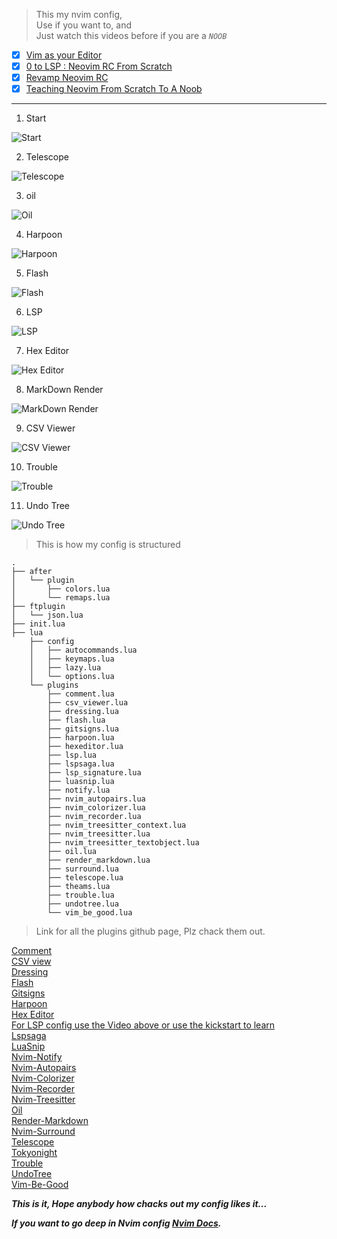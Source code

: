 > This my nvim config,  
> Use if you want to, and  
> Just watch this videos before if you are a *`NOOB`*
- [x] [Vim as your Editor]( https://www.youtube.com/watch?v=X6AR2RMB5tE&list=PLm323Lc7iSW_wuxqmKx_xxNtJC_hJbQ7R )
- [x] [0 to LSP : Neovim RC From Scratch](https://www.youtube.com/watch?v=w7i4amO_zaE&t=844s)
- [x] [Revamp Neovim RC](https://www.youtube.com/watch?v=ZWWxwwUsPNw&list=PLA1PbPOIrviIW6R0dZbLjYyGsRMWH4B3d)
- [x] [Teaching Neovim From Scratch To A Noob](https://www.youtube.com/watch?v=-ybCiHPWKNA)

---

1. Start

![Start](assets/img/start.png)

2. Telescope

![Telescope](assets/img/telescope.png)

3. oil

![Oil](assets/img/oil.png)

4. Harpoon

![Harpoon](assets/img/harpoon.png)

5. Flash

![Flash](assets/img/flash.png)

6. LSP

![LSP](assets/img/lsp.png)

7. Hex Editor

![Hex Editor](assets/img/hex_edit.png)

8. MarkDown Render

![MarkDown Render](assets/img/markdown_render.png)

9. CSV Viewer

![CSV Viewer](assets/img/csv_viewer.png)

10. Trouble

![Trouble](assets/img/trouble.png)

11. Undo Tree

![Undo Tree](assets/img/undo-tree.png)

> This is how my config is structured

```
.
├── after
│   └── plugin
│       ├── colors.lua
│       └── remaps.lua
├── ftplugin
│   └── json.lua
├── init.lua
├── lua
    ├── config
    │   ├── autocommands.lua
    │   ├── keymaps.lua
    │   ├── lazy.lua
    │   └── options.lua
    └── plugins
        ├── comment.lua
        ├── csv_viewer.lua
        ├── dressing.lua
        ├── flash.lua
        ├── gitsigns.lua
        ├── harpoon.lua
        ├── hexeditor.lua
        ├── lsp.lua
        ├── lspsaga.lua
        ├── lsp_signature.lua
        ├── luasnip.lua
        ├── notify.lua
        ├── nvim_autopairs.lua
        ├── nvim_colorizer.lua
        ├── nvim_recorder.lua
        ├── nvim_treesitter_context.lua
        ├── nvim_treesitter.lua
        ├── nvim_treesitter_textobject.lua
        ├── oil.lua
        ├── render_markdown.lua
        ├── surround.lua
        ├── telescope.lua
        ├── theams.lua
        ├── trouble.lua
        ├── undotree.lua
        └── vim_be_good.lua
```

> Link for all the plugins github page, Plz chack them out.

[Comment](https://github.com/numToStr/Comment.nvim)  
[CSV view](https://github.com/hat0uma/csvview.nvim)  
[Dressing](https://github.com/stevearc/dressing.nvim)  
[Flash](https://github.com/folke/flash.nvim)  
[Gitsigns](https://github.com/lewis6991/gitsigns.nvim)  
[Harpoon](https://github.com/ThePrimeagen/harpoon)  
[Hex Editor](https://github.com/RaafatTurki/hex.nvim)  
[For LSP config use the Video above or use the kickstart to learn](https://github.com/nvim-lua/kickstart.nvim)  
[Lspsaga](https://github.com/nvimdev/lspsaga.nvim)  
[LuaSnip](https://github.com/L3MON4D3/LuaSnip)  
[Nvim-Notify](https://github.com/rcarriga/nvim-notify)  
[Nvim-Autopairs](https://github.com/windwp/nvim-autopairs)  
[Nvim-Colorizer](https://github.com/norcalli/nvim-colorizer.lua)  
[Nvim-Recorder](https://github.com/chrisgrieser/nvim-recorder)  
[Nvim-Treesitter](https://github.com/nvim-treesitter)  
[Oil](https://github.com/stevearc/oil.nvim)  
[Render-Markdown](https://github.com/MeanderingProgrammer/render-markdown.nvim)  
[Nvim-Surround](https://github.com/kylechui/nvim-surround)  
[Telescope](https://github.com/nvim-telescope/telescope.nvim)  
[Tokyonight](https://github.com/folke/tokyonight.nvim)  
[Trouble](https://github.com/folke/trouble.nvim)  
[UndoTree](https://github.com/mbbill/undotree)  
[Vim-Be-Good](https://github.com/ThePrimeagen/vim-be-good)  

***This is it,
Hope anybody how chacks out my config likes it...***

***If you want to go deep in Nvim config [Nvim Docs](https://neovim.io/doc/).***
